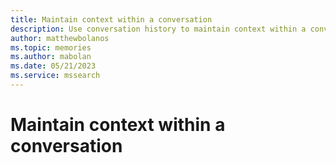 ```yaml
---
title: Maintain context within a conversation
description: Use conversation history to maintain context within a conversation with an LLM
author: matthewbolanos
ms.topic: memories
ms.author: mabolan
ms.date: 05/21/2023
ms.service: mssearch
---
```

# Maintain context within a conversation